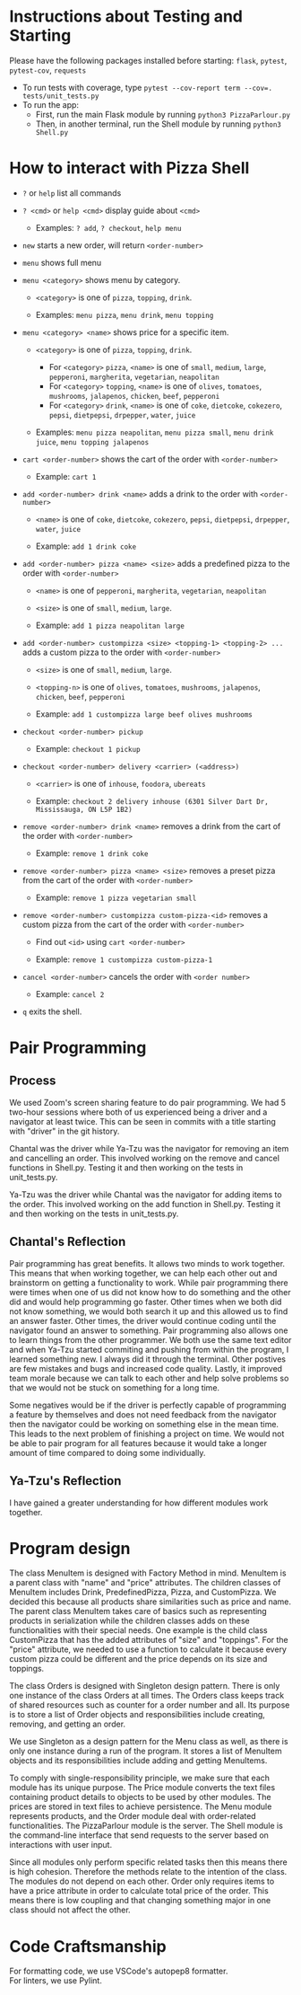 # Instructions about Testing and Starting

Please have the following packages installed before starting: `flask`, `pytest`, `pytest-cov`, `requests`

- To run tests with coverage, type `pytest --cov-report term --cov=. tests/unit_tests.py`
- To run the app:
  - First, run the main Flask module by running `python3 PizzaParlour.py`
  - Then, in another terminal, run the Shell module by running `python3 Shell.py`

# How to interact with Pizza Shell

- `?` or `help` list all commands


- `? <cmd>` or `help <cmd>` display guide about `<cmd>`

  - Examples: `? add`, `? checkout`, `help menu`


- `new` starts a new order, will return `<order-number>`


- `menu` shows full menu


- `menu <category>` shows menu by category.

  - `<category>` is one of `pizza`, `topping`, `drink`.
  
  - Examples: `menu pizza`, `menu drink`, `menu topping`


- `menu <category> <name>` shows price for a specific item.

  - `<category>` is one of `pizza`, `topping`, `drink`.
  
    - For `<category>` `pizza`, `<name>` is one of `small`, `medium`, `large`, `pepperoni`, `margherita`, `vegetarian`, `neapolitan`
    - For `<category>` `topping`, `<name>` is one of `olives`, `tomatoes`, `mushrooms`, `jalapenos`, `chicken`, `beef`, `pepperoni`
    - For `<category>` `drink`, `<name>` is one of `coke`, `dietcoke`, `cokezero`, `pepsi`, `dietpepsi`, `drpepper`, `water`, `juice`
    
  - Examples: `menu pizza neapolitan`, `menu pizza small`, `menu drink juice`, `menu topping jalapenos`


- `cart <order-number>` shows the cart of the order with `<order-number>`

  - Example: `cart 1`


- `add <order-number> drink <name>` adds a drink to the order with `<order-number>`

  - `<name>` is one of `coke`, `dietcoke`, `cokezero`, `pepsi`, `dietpepsi`, `drpepper`, `water`, `juice`
  
  - Example: `add 1 drink coke`


- `add <order-number> pizza <name> <size>` adds a predefined pizza to the order with `<order-number>`

  - `<name>` is one of `pepperoni`, `margherita`, `vegetarian`, `neapolitan`
  
  - `<size>` is one of `small`, `medium`, `large`.
  
  - Example: `add 1 pizza neapolitan large`


- `add <order-number> custompizza <size> <topping-1> <topping-2> ...` adds a custom pizza to the order with `<order-number>`

  - `<size>` is one of `small`, `medium`, `large`.
  
  - `<topping-n>` is one of `olives`, `tomatoes`, `mushrooms`, `jalapenos`, `chicken`, `beef`, `pepperoni`
  
  - Example: `add 1 custompizza large beef olives mushrooms`


- `checkout <order-number> pickup`

  - Example: `checkout 1 pickup`


- `checkout <order-number> delivery <carrier> (<address>)`

  - `<carrier>` is one of `inhouse`, `foodora`, `ubereats`
  
  - Example: `checkout 2 delivery inhouse (6301 Silver Dart Dr, Mississauga, ON L5P 1B2)`


- `remove <order-number> drink <name>` removes a drink from the cart of the order with `<order-number>`

  - Example: `remove 1 drink coke`


- `remove <order-number> pizza <name> <size>` removes a preset pizza from the cart of the order with `<order-number>`

  - Example: `remove 1 pizza vegetarian small`


- `remove <order-number> custompizza custom-pizza-<id>` removes a custom pizza from the cart of the order with `<order-number>`

  - Find out `<id>` using `cart <order-number>`
  
  - Example: `remove 1 custompizza custom-pizza-1`


- `cancel <order-number>` cancels the order with `<order number>`

  - Example: `cancel 2`


- `q` exits the shell.

# Pair Programming

## Process

We used Zoom's screen sharing feature to do pair programming. We had 5 two-hour sessions where both of us experienced being a driver and a navigator at least twice. This can be seen in commits with a title starting with "driver" in the git history.

Chantal was the driver while Ya-Tzu was the navigator for removing an item and cancelling an order. This involved working on the remove and cancel functions in Shell.py. Testing it and then working on the tests in unit_tests.py.

Ya-Tzu was the driver while Chantal was the navigator for adding items to the order. This involved working on the add function in Shell.py. Testing it and then working on the tests in unit_tests.py.

## Chantal's Reflection

Pair programming has great benefits. It allows two minds to work together. This means that when working together, we can help each other out and brainstorm on getting a functionality to work. While pair programming there were times when one of us did not know how to do something and the other did and would help programming go faster. Other times when we both did not know something, we would both search it up and this allowed us to find an answer faster. Other times, the driver would continue coding until the navigator found an answer to something. Pair programming also allows one to learn things from the other programmer. We both use the same text editor and when Ya-Tzu started commiting and pushing from within the program, I learned something new. I always did it through the terminal. Other postives are few mistakes and bugs and increased code quality. Lastly, it improved team morale because we can talk to each other and help solve problems so that we would not be stuck on something for a long time.

Some negatives would be if the driver is perfectly capable of programming a feature by themselves and does not need feedback from the navigator then the navigator could be working on something else in the mean time. This leads to the next problem of finishing a project on time. We would not be able to pair program for all features because it would take a longer amount of time compared to doing some individually.

## Ya-Tzu's Reflection

I have gained a greater understanding for how different modules work together.

# Program design

The class MenuItem is designed with Factory Method in mind. MenuItem is a parent class with "name" and "price" attributes. The children classes of MenuItem includes Drink, PredefinedPizza, Pizza, and CustomPizza. We decided this because all products share similarities such as price and name. The parent class MenuItem takes care of basics such as representing products in serialization while the children classes adds on these functionalities with their special needs. One example is the child class CustomPizza that has the added attributes of "size" and "toppings". For the "price" attribute, we needed to use a function to calculate it because every custom pizza could be different and the price depends on its size and toppings.

The class Orders is designed with Singleton design pattern. There is only one instance of the class Orders at all times. The Orders class keeps track of shared resources such as counter for a order number and all. Its purpose is to store a list of Order objects and responsibilities include creating, removing, and getting an order.

We use Singleton as a design pattern for the Menu class as well, as there is only one instance during a run of the program. It stores a list of MenuItem objects and its responsibilities include adding and getting MenuItems.

To comply with single-responsibility principle, we make sure that each module has its unique purpose. The Price module converts the text files containing product details to objects to be used by other modules. The prices are stored in text files to achieve persistence. The Menu module represents products, and the Order module deal with order-related functionalities. The PizzaParlour module is the server. The Shell module is the command-line interface that send requests to the server based on interactions with user input.

Since all modules only perform specific related tasks then this means there is high cohesion. Therefore the methods relate to the intention of the class. The modules do not depend on each other. Order only requires items to have a price attribute in order to calculate total price of the order. This means there is low coupling and that changing something major in one class should not affect the other.

# Code Craftsmanship

For formatting code, we use VSCode's autopep8 formatter.  
For linters, we use Pylint.

